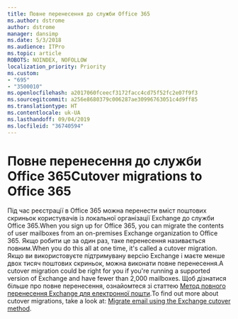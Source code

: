 ```yaml
---
title: Повне перенесення до служби Office 365
ms.author: dstrome
author: dstrome
manager: dansimp
ms.date: 5/3/2018
ms.audience: ITPro
ms.topic: article
ROBOTS: NOINDEX, NOFOLLOW
localization_priority: Priority
ms.custom:
- "695"
- "3500010"
ms.openlocfilehash: a2017060fceecf3172facc4cd75f52fc2e07f9f3
ms.sourcegitcommit: a256e8680379c006287ae30996763051c4d9ff85
ms.translationtype: HT
ms.contentlocale: uk-UA
ms.lasthandoff: 09/04/2019
ms.locfileid: "36740594"
---
```

# <a name="cutover-migrations-to-office-365"></a><span data-ttu-id="6cb39-102">Повне перенесення до служби Office 365</span><span class="sxs-lookup"><span data-stu-id="6cb39-102">Cutover migrations to Office 365</span></span>

<span data-ttu-id="6cb39-103">Під час реєстрації в Office 365 можна перенести вміст поштових скриньок користувачів із локальної організації Exchange до служби Office 365.</span><span class="sxs-lookup"><span data-stu-id="6cb39-103">When you sign up for Office 365, you can migrate the contents of user mailboxes from an on-premises Exchange organization to Office 365.</span></span> <span data-ttu-id="6cb39-104">Якщо робити це за один раз, таке перенесення називається повним.</span><span class="sxs-lookup"><span data-stu-id="6cb39-104">When you do this all at one time, it's called a cutover migration.</span></span> <span data-ttu-id="6cb39-105">Якщо ви використовуєте підтримувану версію Exchange і маєте менше двох тисяч поштових скриньок, можна виконати повне перенесення.</span><span class="sxs-lookup"><span data-stu-id="6cb39-105">A cutover migration could be right for you if you're running a supported version of Exchange and have fewer than 2,000 mailboxes.</span></span> <span data-ttu-id="6cb39-106">Щоб дізнатися більше про повне перенесення, ознайомтеся зі статтею [Метод повного перенесення Exchange для електронної пошти](https://docs.microsoft.com/Exchange/mailbox-migration/cutover-migration-to-office-365).</span><span class="sxs-lookup"><span data-stu-id="6cb39-106">To find out more about cutover migrations, take a look at: [Migrate email using the Exchange cutover method](https://docs.microsoft.com/Exchange/mailbox-migration/cutover-migration-to-office-365).</span></span>
  